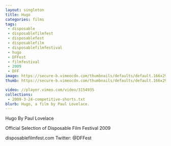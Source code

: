 ```yaml
---
layout: singleton
title: Hugo
categories: films
tags:
 - disposable
 - disposablefilmfest
 - disposablefest
 - disposablefilm
 - disposablefilmfestival
 - hugo
 - DFFest
 - filmfestival
 - 2009
 - DFF
image: https://secure-b.vimeocdn.com/thumbnails/defaults/default.166x295.jpg
thumb: https://secure-b.vimeocdn.com/thumbnails/defaults/default.166x295.jpg

video: //player.vimeo.com/video/3154935
collections:
 - 2009-3-24-competitive-shorts.txt
blurb: Hugo, a film by Paul Lovelace.
---
```


Hugo
By Paul Lovelace

Official Selection of Disposable Film Festival 2009

disposablefilmfest.com
Twitter: @DFFest
